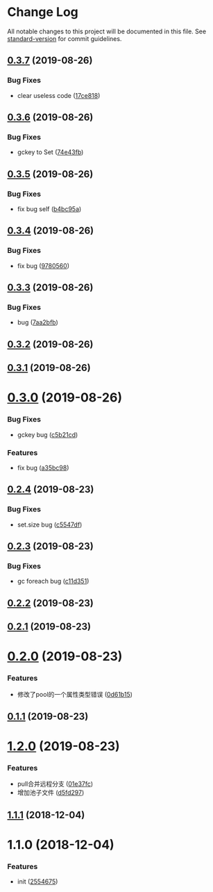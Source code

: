 # Change Log

All notable changes to this project will be documented in this file. See [standard-version](https://github.com/conventional-changelog/standard-version) for commit guidelines.

<a name="0.3.7"></a>
## [0.3.7](https://github.com/adv30/web-memory-cache/compare/v0.3.6...v0.3.7) (2019-08-26)


### Bug Fixes

* clear useless code ([17ce818](https://github.com/adv30/web-memory-cache/commit/17ce818))



<a name="0.3.6"></a>
## [0.3.6](https://github.com/adv30/web-memory-cache/compare/v0.3.5...v0.3.6) (2019-08-26)


### Bug Fixes

* gckey to Set ([74e43fb](https://github.com/adv30/web-memory-cache/commit/74e43fb))



<a name="0.3.5"></a>
## [0.3.5](https://github.com/adv30/web-memory-cache/compare/v0.3.4...v0.3.5) (2019-08-26)


### Bug Fixes

* fix bug self ([b4bc95a](https://github.com/adv30/web-memory-cache/commit/b4bc95a))



<a name="0.3.4"></a>
## [0.3.4](https://github.com/adv30/web-memory-cache/compare/v0.3.3...v0.3.4) (2019-08-26)


### Bug Fixes

* fix bug ([9780560](https://github.com/adv30/web-memory-cache/commit/9780560))



<a name="0.3.3"></a>
## [0.3.3](https://github.com/adv30/web-memory-cache/compare/v0.3.2...v0.3.3) (2019-08-26)


### Bug Fixes

* bug ([7aa2bfb](https://github.com/adv30/web-memory-cache/commit/7aa2bfb))



<a name="0.3.2"></a>
## [0.3.2](https://github.com/adv30/web-memory-cache/compare/v0.3.1...v0.3.2) (2019-08-26)



<a name="0.3.1"></a>
## [0.3.1](https://github.com/adv30/web-memory-cache/compare/v0.3.0...v0.3.1) (2019-08-26)



<a name="0.3.0"></a>
# [0.3.0](https://github.com/adv30/web-memory-cache/compare/v0.2.4...v0.3.0) (2019-08-26)


### Bug Fixes

* gckey bug ([c5b21cd](https://github.com/adv30/web-memory-cache/commit/c5b21cd))


### Features

* fix bug ([a35bc98](https://github.com/adv30/web-memory-cache/commit/a35bc98))



<a name="0.2.4"></a>
## [0.2.4](https://github.com/adv30/web-memory-cache/compare/v0.2.3...v0.2.4) (2019-08-23)


### Bug Fixes

* set.size bug ([c5547df](https://github.com/adv30/web-memory-cache/commit/c5547df))



<a name="0.2.3"></a>
## [0.2.3](https://github.com/adv30/web-memory-cache/compare/v0.2.2...v0.2.3) (2019-08-23)


### Bug Fixes

* gc foreach bug ([c11d351](https://github.com/adv30/web-memory-cache/commit/c11d351))



<a name="0.2.2"></a>
## [0.2.2](https://github.com/adv30/web-memory-cache/compare/v0.2.1...v0.2.2) (2019-08-23)



<a name="0.2.1"></a>
## [0.2.1](https://github.com/adv30/web-memory-cache/compare/v0.2.0...v0.2.1) (2019-08-23)



<a name="0.2.0"></a>
# [0.2.0](https://github.com/adv30/web-memory-cache/compare/v0.1.1...v0.2.0) (2019-08-23)


### Features

* 修改了pool的一个属性类型错误 ([0d61b15](https://github.com/adv30/web-memory-cache/commit/0d61b15))



<a name="0.1.1"></a>
## [0.1.1](https://github.com/adv30/web-memory-cache/compare/v1.2.0...v0.1.1) (2019-08-23)



<a name="1.2.0"></a>
# [1.2.0](https://github.com/adv30/web-memory-cache/compare/v1.1.1...v1.2.0) (2019-08-23)


### Features

* pull合并远程分支 ([01e37fc](https://github.com/adv30/web-memory-cache/commit/01e37fc))
* 增加池子文件 ([d5fd297](https://github.com/adv30/web-memory-cache/commit/d5fd297))



<a name="1.1.1"></a>
## [1.1.1](https://github.com/xiaomingplus/npm-typescript-boilerplate/compare/v1.1.0...v1.1.1) (2018-12-04)



<a name="1.1.0"></a>
# 1.1.0 (2018-12-04)


### Features

* init ([2554675](https://github.com/xiaomingplus/npm-typescript-boilerplate/commit/2554675))
